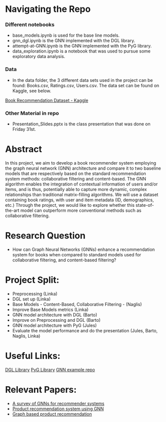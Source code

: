 # Navigating the Repo

### Different notebooks
- base_models.ipynb is used for the base line models.
- gnn_dgl.ipynb is the GNN implemented with the DGL library.
- attempt-at-GNN.ipynb is the GNN implemented with the PyG library.
- data_exploration.ipynb is a notebook that was used to pursue some exploratory data analysis.

### Data
- In the data folder, the 3 different data sets used in the project can be found: Books.csv, Ratings.csv, Users.csv. The data set can be found on Kaggle, see below.

[Book Recommendation Dataset - Kaggle](https://www.kaggle.com/datasets/arashnic/book-recommendation-dataset?select=classicRec.png)

### Other Material in repo
- Presentation_Slides.pptx is the class presentation that was done on Friday 31st.

# Abstract
In this project, we aim to develop a book recommender system employing the graph neural network (GNN) architecture and compare it to two baseline models that are respectively based on the standard recommendation system methods: collaborative filtering and content-based. The GNN algorithm enables the integration of contextual information of users and/or items, and is thus, potentially able to capture more dynamic, complex relationships than traditional matrix-filling algorithms. We will use a dataset containing book ratings, with user and item metadata (ID, demographics, etc.) Through the project, we would like to explore whether this state-of-the-art model can outperform more conventional methods such as collaborative filtering.

# Research Question
- How can Graph Neural Networks (GNNs) enhance a recommendation system for books when compared to standard models used for collaborative filtering, and content-based filtering?

 
# Project Split:
* Preprocessing (Linka)
* DGL set up (Linka)
* Base Models - Content-Based, Collaborative Filtering - (Naglis)
* Improve Base Models metrics (Linka)
* GNN model architecture with DGL (Barto)
* Improve on Preprocessing and DGL (Barto)
* GNN model architecture with PyG (Jules)
* Evaluate the model performance and do the presentation (Jules, Barto, Naglis, Linka)

# Useful Links:
[DGL Library](https://docs.dgl.ai/)
[PyG Library](https://pytorch-geometric.readthedocs.io/en/latest/)
[GNN example repo](https://github.com/je-dbl/GNN-RecSys)

# Relevant Papers:
- [A survey of GNNs for recommender systems](https://arxiv.org/pdf/2109.12843.pdf)
- [Product recommendation system using GNN](https://ceur-ws.org/Vol-3426/paper15.pdf)
- [Graph based product recommendation](https://nhtsai.github.io/graph-rec/)

